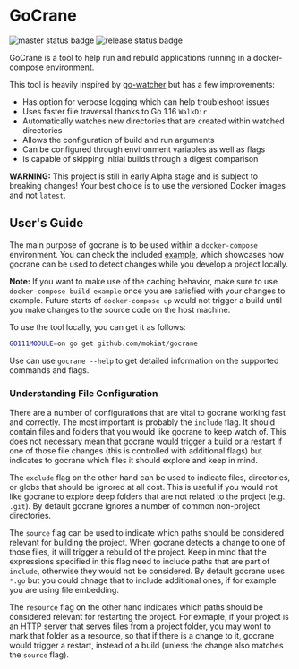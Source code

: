 # GoCrane

![master status badge](https://github.com/mokiat/gocrane/workflows/Master/badge.svg)
![release status badge](https://github.com/mokiat/gocrane/workflows/Release/badge.svg)

GoCrane is a tool to help run and rebuild applications running in a docker-compose environment.

This tool is heavily inspired by [go-watcher](https://github.com/canthefason/go-watcher) but has a few improvements:
* Has option for verbose logging which can help troubleshoot issues
* Uses faster file traversal thanks to Go 1.16 `WalkDir`
* Automatically watches new directories that are created within watched directories
* Allows the configuration of build and run arguments
* Can be configured through environment variables as well as flags
* Is capable of skipping initial builds through a digest comparison

**WARNING:** This project is still in early Alpha stage and is subject to breaking changes! Your best choice is to use the versioned Docker images and not `latest`.

## User's Guide

The main purpose of gocrane is to be used within a `docker-compose` environment. You can check the included [example](https://github.com/mokiat/gocrane/tree/master/example), which showcases how gocrane can be used to detect changes while you develop a project locally.

**Note:** If you want to make use of the caching behavior, make sure to use `docker-compose build example` once you are satisfied with your changes to example. Future starts of `docker-compose up` would not trigger a build until you make changes to the source code on the host machine.

To use the tool locally, you can get it as follows:

```sh
GO111MODULE=on go get github.com/mokiat/gocrane
```

Use can use `gocrane --help` to get detailed information on the supported commands and flags.

### Understanding File Configuration

There are a number of configurations that are vital to gocrane working fast and correctly. The most important is probably the `include` flag. It should contain files and folders that you would like gocrane to keep watch of. This does not necessary mean that gocrane would trigger a build or a restart if one of those file changes (this is controlled with additional flags) but indicates to gocrane which files it should explore and keep in mind.

The `exclude` flag on the other hand can be used to indicate files, directories, or globs that should be ignored at all cost. This is useful if you would not like gocrane to explore deep folders that are not related to the project (e.g. `.git`). By default gocrane ignores a number of common non-project directories.

The `source` flag can be used to indicate which paths should be considered relevant for building the project. When gocrane detects a change to one of those files, it will trigger a rebuild of the project. Keep in mind that the expressions specified in this flag need to include paths that are part of `include`, otherwise they would not be considered. By default gocrane uses `*.go` but you could chnage that to include additional ones, if for example you are using file embedding.

The `resource` flag on the other hand indicates which paths should be considered relevant for restarting the project. For exmaple, if your project is an HTTP server that serves files from a project folder, you may wont to mark that folder as a resource, so that if there is a change to it, gocrane would trigger a restart, instead of a build (unless the change also matches the `source` flag).
